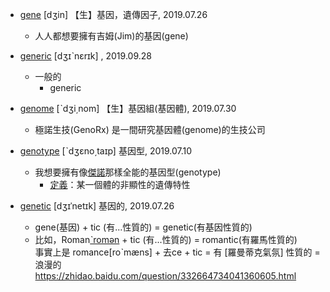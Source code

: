     
- [gene](https://tw.dictionary.search.yahoo.com/search?p=gene) [dʒin] 【生】基因，遺傳因子, 2019.07.26
  - 人人都想要擁有吉姆(Jim)的基因(gene)

- [generic](https://tw.dictionary.search.yahoo.com/search?p=generic) [dʒɪˋnɛrɪk] , 2019.09.28
  - 一般的
    - generic 
  
- [genome](https://tw.dictionary.search.yahoo.com/search?p=genome) [ˋdʒi͵nom] 【生】基因組(基因體), 2019.07.30
  - 極諾生技(GenoRx) 是一間研究基因體(genome)的生技公司

- [genotype](https://tw.dictionary.search.yahoo.com/search?p=genotype) [ˋdʒɛno͵taɪp] 基因型, 2019.07.10
  - 我想要擁有像[傑諾](https://forum.gamer.com.tw/C.php?bsn=7650&snA=959673)那樣全能的基因型(genotype)
    - [定義](https://blog.xuite.net/roy.isbest/royisbest/6054546)：某一個體的非顯性的遺傳特性
    
- [genetic](https://tw.dictionary.search.yahoo.com/search?p=genetic) [dʒɪˈnetɪk] 基因的, 2019.07.26
  - gene(基因) + tic (有...性質的) = genetic(有基因性質的)
  - 比如，Roman[ˋromən](羅馬) + tic (有...性質的) = romantic(有羅馬性質的)
    <br>事實上是 romance[roˋmæns] + 去ce + tic = 有 [羅曼蒂克氣氛] 性質的 = 浪漫的
    <br>https://zhidao.baidu.com/question/332664734041360605.html
